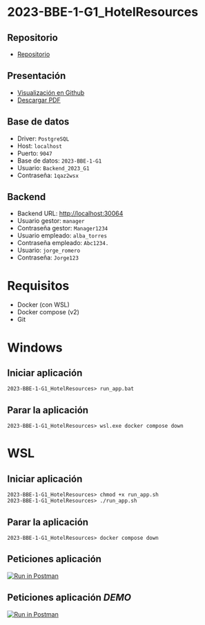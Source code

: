 # 2023-BBE-1-G1_HotelResources
## Repositorio
* [Repositorio](https://github.com/CampusDual/2023-BBE-1-G1_HotelResources)
## Presentación
* [Visualización en Github](https://github.com/CampusDual/2023-BBE-1-G1_HotelResources/blob/main/Presentaci%C3%B3n/G1%20Hotel%20Resources.pdf)
* [Descargar PDF](https://raw.github.com/CampusDual/2023-BBE-1-G1_HotelResources/main/Presentaci%C3%B3n/G1%20Hotel%20Resources.pdf)
## Base de datos
* Driver: `PostgreSQL`
* Host: `localhost`
* Puerto: `9047`
* Base de datos: `2023-BBE-1-G1`
* Usuario: `Backend_2023_G1`
* Contraseña: `1qaz2wsx`
## Backend
* Backend URL: [http://localhost:30064](http://localhost:30064)
* Usuario gestor: `manager`
* Contraseña gestor: `Manager1234`
* Usuario empleado: `alba_torres`
* Contraseña empleado: `Abc1234.`
* Usuario: `jorge_romero`
* Contraseña: `Jorge123`

# Requisitos
* Docker (con WSL)
* Docker compose (v2)
* Git

# Windows
## Iniciar aplicación
```
2023-BBE-1-G1_HotelResources> run_app.bat
```
## Parar la aplicación
```
2023-BBE-1-G1_HotelResources> wsl.exe docker compose down
```

# WSL
## Iniciar aplicación
```
2023-BBE-1-G1_HotelResources> chmod +x run_app.sh
2023-BBE-1-G1_HotelResources> ./run_app.sh
```
## Parar la aplicación
```
2023-BBE-1-G1_HotelResources> docker compose down
```
## Peticiones aplicación
[![Run in Postman](https://run.pstmn.io/button.svg)](https://app.getpostman.com/run-collection/29381882-b75503a3-b7b1-4c0c-8ef6-3c04b7f180b7?action=collection%2Ffork&source=rip_markdown&collection-url=entityId%3D29381882-b75503a3-b7b1-4c0c-8ef6-3c04b7f180b7%26entityType%3Dcollection%26workspaceId%3D91970c3b-1c60-46cd-b8b6-20ae18eafa8b)
## Peticiones aplicación *DEMO*
[![Run in Postman](https://run.pstmn.io/button.svg)](https://app.getpostman.com/run-collection/29381882-3d0bde9f-cf25-4288-ae13-2e7a8d8da643?action=collection%2Ffork&source=rip_markdown&collection-url=entityId%3D29381882-3d0bde9f-cf25-4288-ae13-2e7a8d8da643%26entityType%3Dcollection%26workspaceId%3D91970c3b-1c60-46cd-b8b6-20ae18eafa8b)